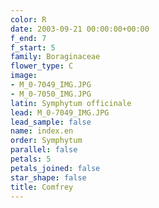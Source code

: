 ```yaml
---
color: R
date: 2003-09-21 00:00:00+00:00
f_end: 7
f_start: 5
family: Boraginaceae
flower_type: C
image:
- M_0-7049_IMG.JPG
- M_0-7050_IMG.JPG
latin: Symphytum officinale
lead: M_0-7049_IMG.JPG
lead_sample: false
name: index.en
order: Symphytum
parallel: false
petals: 5
petals_joined: false
star_shape: false
title: Comfrey
---
```

